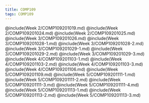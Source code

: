 ```yaml
---
title: COMP109
tags: COMP109
---
```

@include(Week 2/COMP109201019.md)
@include(Week 2/COMP109201024.md)
@include(Week 2/COMP109201025.md)
@include(Week 3/COMP109201026.md)
@include(Week 3/COMP109201028-1.md)
@include(Week 3/COMP109201028-2.md)
@include(Week 3/COMP109201029-1.md)
@include(Week 3/COMP109201029-2.md)
@include(Week 3/COMP109201029-3.md)
@include(Week 4/COMP109201103-1.md)
@include(Week 4/COMP109201103-2.md)
@include(Week 4/COMP109201103-3.md)
@include(Week 4/COMP109201106.md)
@include(Week 5/COMP109201109.md)
@include(Week 5/COMP109201111-1.md)
@include(Week 5/COMP109201111-2.md)
@include(Week 5/COMP109201111-3.md)
@include(Week 5/COMP109201111-4.md)
@include(Week 5/COMP109201113-1.md)
@include(Week 5/COMP109201113-2.md)
@include(Week 5/COMP109201113-3.md)